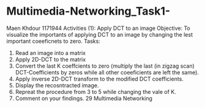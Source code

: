 # Multimedia-Networking_Task1-
Maen Khdour 1171944
Activities (1): Apply DCT to an image
Objective: To visualize the importants of applying DCT to an image by changing the lest important coeeficnets to zero. 
Tasks:
1) Read an image into a matrix 
2) Apply 2D-DCT to the matrix
3) Convert the last K coeffcients to zero (multiply the last (in zigzag scan) DCT-Coefficients by zeros while all other coeeficients are left the same).
4) Apply inverse 2D-DCT transform to the modified DCT coefficients. 
5) Display the recosntracted image.
6) Repreat the procedure from 3 to 5 while changing the vale of K.
7)  Comment on your findings. 29 Multimedia Networking
